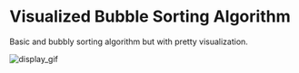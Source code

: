 # Visualized Bubble Sorting Algorithm
 Basic and bubbly sorting algorithm but with pretty visualization.

![display_gif](https://user-images.githubusercontent.com/89635193/178345383-8e4b134f-b08a-44f6-84c1-6d8172f881fa.gif)
